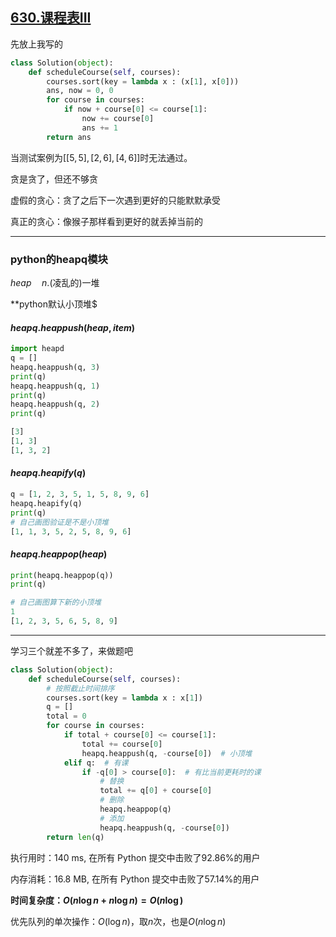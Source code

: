 ## [630.课程表III](https://leetcode-cn.com/problems/course-schedule-iii/)

先放上我写的

```python
class Solution(object):
    def scheduleCourse(self, courses):
        courses.sort(key = lambda x : (x[1], x[0]))
        ans, now = 0, 0
        for course in courses:
            if now + course[0] <= course[1]:
                now += course[0]
                ans += 1
        return ans
```

当测试案例为$[[5,5],[2,6],[4,6]]$时无法通过。

贪是贪了，但还不够贪

虚假的贪心：贪了之后下一次遇到更好的只能默默承受

真正的贪心：像猴子那样看到更好的就丢掉当前的

---

### python的heapq模块

$heap\quad n.$(凌乱的)一堆

**python默认小顶堆$

#### $heapq.heappush(heap, item)$

```python
import heapd
q = []
heapq.heappush(q, 3)
print(q)
heapq.heappush(q, 1)
print(q)
heapq.heappush(q, 2)
print(q)

[3]
[1, 3]
[1, 3, 2]
```

#### $heapq.heapify(q)$

```python
q = [1, 2, 3, 5, 1, 5, 8, 9, 6]
heapq.heapify(q)
print(q)
# 自己画图验证是不是小顶堆
[1, 1, 3, 5, 2, 5, 8, 9, 6]
```

#### $heapq.heappop(heap)$

```python
print(heapq.heappop(q))
print(q)

# 自己画图算下新的小顶堆
1
[1, 2, 3, 5, 6, 5, 8, 9]
```

---

学习三个就差不多了，来做题吧

```python
class Solution(object):
    def scheduleCourse(self, courses):
        # 按照截止时间排序
        courses.sort(key = lambda x : x[1])
        q = []
        total = 0
        for course in courses:
            if total + course[0] <= course[1]:
                total += course[0]
                heapq.heappush(q, -course[0])  # 小顶堆
            elif q:  # 有课
                if -q[0] > course[0]:  # 有比当前更耗时的课
                    # 替换
                    total += q[0] + course[0]
                    # 删除
                    heapq.heappop(q)
                    # 添加
                    heapq.heappush(q, -course[0])
        return len(q)
```

执行用时：140 ms, 在所有 Python 提交中击败了92.86%的用户

内存消耗：16.8 MB, 在所有 Python 提交中击败了57.14%的用户

**时间复杂度：$O(n\log n+n\log n)=O(n\log)$**

优先队列的单次操作：$O(\log n)$，取$n$次，也是$O(n\log n)$

